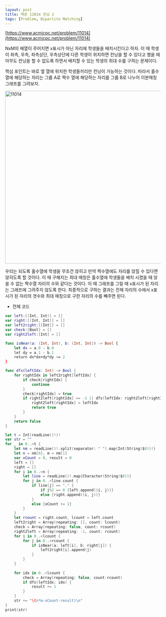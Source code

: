```yaml
---
layout: post
title: 백준 11014 컨닝 2
tags: [Problem, Bipartite Matching]
---
```


[https://www.acmicpc.net/problem/11014](https://www.acmicpc.net/problem/11014)

NxM의 배열이 주어지면 x표시가 아닌 자리에 학생들을 배치시킨다고 하자. 이 때 학생이 좌측, 우측, 좌측상단, 우측상단에 다른 학생이 위치하면 컨닝을 할 수 있다고 했을 때 아무도 컨닝을 할 수 없도록 하면서 배치할 수 있는 학생의 최대 수를 구하는 문제이다.  

핵심 포인트는 바로 옆 열에 위치한 학생들끼리만 컨닝이 가능하는 것이다. 따라서 홀수 열에 해당하는 자리는 그룹 A로 짝수 열에 해당하는 자리를 그룹 B로 나누어 이분매칭 그래프를 그려보자.  

<img width="558" alt="11014" src="https://user-images.githubusercontent.com/78075226/120988670-bedd8d80-c7b9-11eb-806e-7e404a0ca16f.png">

우리는 되도록 홀수열에 학생을 무조건 앉히고 만약 짝수열에도 자리를 앉힐 수 있다면 앉히도록 할 것이다. 이 때 구해지는 최대 매칭은 홀수열에 학생들을 배치 시켰을 때 앉을 수 없는 짝수열 자리의 수와 같다는 것이다. 이 때 그래프를 그릴 때 x표시가 된 자리는 그래프에 그려주지 않도록 한다. 최종적으로 구하는 결과는 전체 자리의 수에서 x표시가 된 자리의 갯수와 최대 매칭으로 구한 자리의 수를 빼주면 된다.  

- 전체 코드



```swift
var left:[(Int, Int)] = []
var right:[(Int, Int)] = []
var left2right:[[Int]] = []
var check:[Bool] = []
var right2left:[Int] = []

func isNear(a: (Int, Int), b: (Int, Int)) -> Bool {
    let dx = a.0 - b.0
    let dy = a.1 - b.1
    return dx*dx+dy*dy <= 2
}

func dfs(leftIdx: Int) -> Bool {
    for rightIdx in left2right[leftIdx] {
        if check[rightIdx] {
            continue
        }
        check[rightIdx] = true
        if right2left[rightIdx] == -1 || dfs(leftIdx: right2left[rightIdx]) {
            right2left[rightIdx] = leftIdx
            return true
        }
    }
    return false
}

let t = Int(readLine()!)!
var str = ""
for _ in 0..<t {
    let nm = readLine()!.split(separator: " ").map{Int(String($0))!}
    let n = nm[0], m = nm[1]
    var xCount = 0, result = 0
    left = []
    right = []
    for i in 0..<n {
        let line = readLine()!.map{Character(String($0))}
        for j in 0..<line.count {
            if line[j] == "." {
                if j%2 == 0 {left.append((i, j))}
                else {right.append((i, j))}
            }
            else {xCount += 1}
        }
    }
    let rcount = right.count, lcount = left.count
    left2right = Array(repeating: [], count: lcount)
    check = Array(repeating: false, count: rcount)
    right2left = Array(repeating: -1, count: rcount)
    for i in 0..<lcount {
        for j in 0..<rcount {
            if isNear(a: left[i], b: right[j]) {
                left2right[i].append(j)
            }
        }
    }
    
    for idx in 0..<lcount {
        check = Array(repeating: false, count:rcount)
        if dfs(leftIdx: idx) {
            result += 1
        }
    }
    str += "\(n*m-xCount-result)\n"
}
print(str)
```

